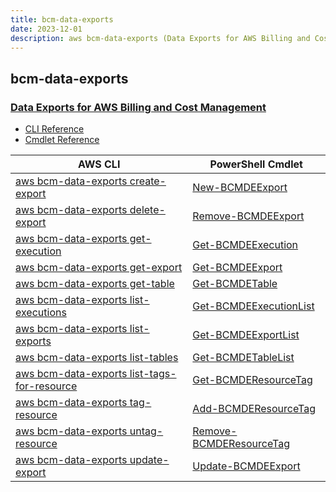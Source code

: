 ```yaml
---
title: bcm-data-exports
date: 2023-12-01
description: aws bcm-data-exports (Data Exports for AWS Billing and Cost Management) command/cmdlet list.
---
```


## bcm-data-exports

### [Data Exports for AWS Billing and Cost Management](https://aws.amazon.com/aws-cost-management/)

* [CLI Reference](https://awscli.amazonaws.com/v2/documentation/api/latest/reference/bcm-data-exports/index.html)
* [Cmdlet Reference](https://docs.aws.amazon.com/powershell/latest/reference/items/BCMDataExports_cmdlets.html)

|AWS CLI|PowerShell Cmdlet|
|----|----|
|[aws bcm-data-exports create-export](https://awscli.amazonaws.com/v2/documentation/api/latest/reference/bcm-data-exports/create-export.html)|[New-BCMDEExport](https://docs.aws.amazon.com/powershell/latest/reference/items/New-BCMDEExport.html)|
|[aws bcm-data-exports delete-export](https://awscli.amazonaws.com/v2/documentation/api/latest/reference/bcm-data-exports/delete-export.html)|[Remove-BCMDEExport](https://docs.aws.amazon.com/powershell/latest/reference/items/Remove-BCMDEExport.html)|
|[aws bcm-data-exports get-execution](https://awscli.amazonaws.com/v2/documentation/api/latest/reference/bcm-data-exports/get-execution.html)|[Get-BCMDEExecution](https://docs.aws.amazon.com/powershell/latest/reference/items/Get-BCMDEExecution.html)|
|[aws bcm-data-exports get-export](https://awscli.amazonaws.com/v2/documentation/api/latest/reference/bcm-data-exports/get-export.html)|[Get-BCMDEExport](https://docs.aws.amazon.com/powershell/latest/reference/items/Get-BCMDEExport.html)|
|[aws bcm-data-exports get-table](https://awscli.amazonaws.com/v2/documentation/api/latest/reference/bcm-data-exports/get-table.html)|[Get-BCMDETable](https://docs.aws.amazon.com/powershell/latest/reference/items/Get-BCMDETable.html)|
|[aws bcm-data-exports list-executions](https://awscli.amazonaws.com/v2/documentation/api/latest/reference/bcm-data-exports/list-executions.html)|[Get-BCMDEExecutionList](https://docs.aws.amazon.com/powershell/latest/reference/items/Get-BCMDEExecutionList.html)|
|[aws bcm-data-exports list-exports](https://awscli.amazonaws.com/v2/documentation/api/latest/reference/bcm-data-exports/list-exports.html)|[Get-BCMDEExportList](https://docs.aws.amazon.com/powershell/latest/reference/items/Get-BCMDEExportList.html)|
|[aws bcm-data-exports list-tables](https://awscli.amazonaws.com/v2/documentation/api/latest/reference/bcm-data-exports/list-tables.html)|[Get-BCMDETableList](https://docs.aws.amazon.com/powershell/latest/reference/items/Get-BCMDETableList.html)|
|[aws bcm-data-exports list-tags-for-resource](https://awscli.amazonaws.com/v2/documentation/api/latest/reference/bcm-data-exports/list-tags-for-resource.html)|[Get-BCMDEResourceTag](https://docs.aws.amazon.com/powershell/latest/reference/items/Get-BCMDEResourceTag.html)|
|[aws bcm-data-exports tag-resource](https://awscli.amazonaws.com/v2/documentation/api/latest/reference/bcm-data-exports/tag-resource.html)|[Add-BCMDEResourceTag](https://docs.aws.amazon.com/powershell/latest/reference/items/Add-BCMDEResourceTag.html)|
|[aws bcm-data-exports untag-resource](https://awscli.amazonaws.com/v2/documentation/api/latest/reference/bcm-data-exports/untag-resource.html)|[Remove-BCMDEResourceTag](https://docs.aws.amazon.com/powershell/latest/reference/items/Remove-BCMDEResourceTag.html)|
|[aws bcm-data-exports update-export](https://awscli.amazonaws.com/v2/documentation/api/latest/reference/bcm-data-exports/update-export.html)|[Update-BCMDEExport](https://docs.aws.amazon.com/powershell/latest/reference/items/Update-BCMDEExport.html)|

